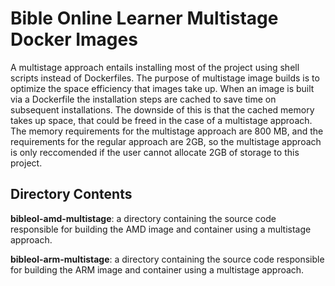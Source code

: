 # Bible Online Learner Multistage Docker Images

A multistage approach entails installing most of the project using shell scripts instead of Dockerfiles. The purpose of multistage image builds is to optimize the space efficiency that images take up. When an image is built via a Dockerfile the installation steps are cached to save time on subsequent installations. The downside of this is that the cached memory takes up space, that could be freed in the case of a multistage approach. The memory requirements for the multistage approach are 800 MB, and the requirements for the regular approach are 2GB, so the multistage approach is only reccomended if the user cannot allocate 2GB of storage to this project.

## Directory Contents

**bibleol-amd-multistage**: a directory containing the source code responsible for building the AMD image and container using a multistage approach.

**bibleol-arm-multistage**: a directory containing the source code responsible for building the ARM image and container using a multistage approach.
